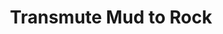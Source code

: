 ---
title: "Transmute Mud to Rock"

spell:
  schools:
    - name:        "Transmutation"
      subschools:  []
      descriptors: ["Earth"]
  classes:
    - name:  "Druid"
      abbr:  "Drd"
      level: 5
    - name:  "Sorcerer/Wizard"
      abbr:  "Sor/Wiz"
      level: 5
  components:         [V, S, M/DF]
  castingTime:        "1 standard action"
  range:              "Medium (100 ft. + 10 ft./level)"
  area:               "Up to two 10-ft. cubes/level (S)"
  duration:           "Permanent"
  savingThrow:        "See text"
  spellResistance:    "No"
  materialComponents: ["Sand, lime, and water."]
  description:        |
    This spell transforms normal mud or quicksand of any depth into soft stone (sandstone or a similar mineral) permanently.

    Any creature in the mud is allowed a Reflex save to escape before the area is hardened to stone.

    Transmute mud to rock counters and dispels transmute rock to mud.
---